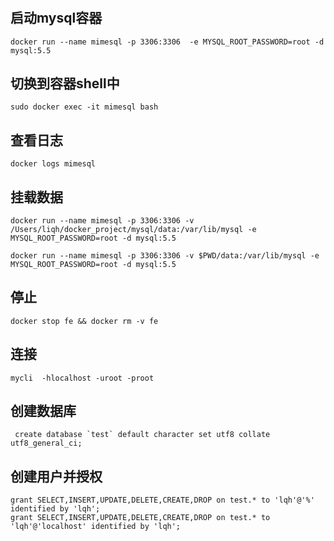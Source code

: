 #

## 启动mysql容器
```shell
docker run --name mimesql -p 3306:3306  -e MYSQL_ROOT_PASSWORD=root -d mysql:5.5
```

## 切换到容器shell中
```shell
sudo docker exec -it mimesql bash
```
## 查看日志
```shell
docker logs mimesql
```

## 挂载数据
```shell
docker run --name mimesql -p 3306:3306 -v /Users/liqh/docker_project/mysql/data:/var/lib/mysql -e MYSQL_ROOT_PASSWORD=root -d mysql:5.5

docker run --name mimesql -p 3306:3306 -v $PWD/data:/var/lib/mysql -e MYSQL_ROOT_PASSWORD=root -d mysql:5.5

```
## 停止
```shell
docker stop fe && docker rm -v fe
```
## 连接
```shell
mycli  -hlocalhost -uroot -proot
```
## 创建数据库
```shell
 create database `test` default character set utf8 collate utf8_general_ci;
```
## 创建用户并授权
```
grant SELECT,INSERT,UPDATE,DELETE,CREATE,DROP on test.* to 'lqh'@'%' identified by 'lqh';
grant SELECT,INSERT,UPDATE,DELETE,CREATE,DROP on test.* to 'lqh'@'localhost' identified by 'lqh';
```
